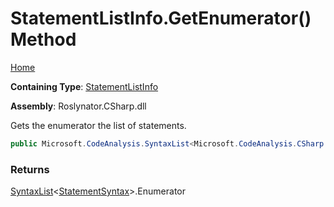 # StatementListInfo\.GetEnumerator\(\) Method

[Home](../../../../../README.md)

**Containing Type**: [StatementListInfo](../README.md)

**Assembly**: Roslynator\.CSharp\.dll

  
Gets the enumerator the list of statements\.

```csharp
public Microsoft.CodeAnalysis.SyntaxList<Microsoft.CodeAnalysis.CSharp.Syntax.StatementSyntax>.Enumerator GetEnumerator()
```

### Returns

[SyntaxList](https://docs.microsoft.com/en-us/dotnet/api/microsoft.codeanalysis.syntaxlist-1)\<[StatementSyntax](https://docs.microsoft.com/en-us/dotnet/api/microsoft.codeanalysis.csharp.syntax.statementsyntax)\>\.Enumerator

